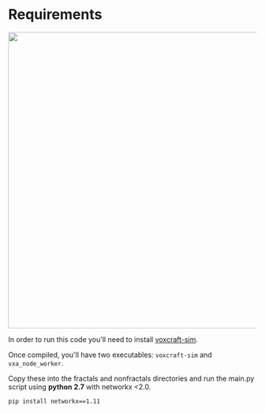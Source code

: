 # Requirements

<img src="https://fractalrobots.github.io/img/robot2.jpg" width="600">

In order to run this code you'll need to install [voxcraft-sim](https://voxcraft.github.io/design).

Once compiled, you'll have two executables: 
```voxcraft-sim``` and ```vxa_node_worker```.

Copy these into the fractals and nonfractals directories 
and run the main.py script using
<b>python 2.7</b> with networkx <2.0.

    pip install networkx==1.11

